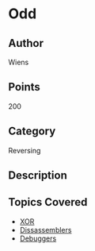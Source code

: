 # Odd
## Author
Wiens
## Points
200
## Category
Reversing
## Description

## Topics Covered

- [XOR](/cryptography/what-is-xor/)
- [Dissassemblers](/reverse-engineering/what-are-disassemblers/)
- [Debuggers](/reverse-engineering/what-is-gdb/)

